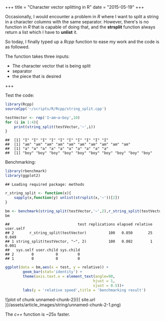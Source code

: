 +++
title = "Character vector splitting in R"
date = "2015-05-19"
+++

Occasionally, I would encounter a problem in *R* where I want to split a string in a character columns with the same separator. However, there's is no function in *R* that is capable of doing that, and the **strsplit** function always return a list which I have to **unlist** it.

So today, I finally typed up a *Rcpp* function to ease my work and the code is as followed.

<script src="https://gist.github.com/wckdouglas/c20d8dd31825bbe08569.js"></script>

The function takes three inputs:


* The character vector that is being split
* separator 
* the piece that is desired  

+++

Test the code:

```r
library(Rcpp)
sourceCpp('~/scripts/R/Rcpp/string_split.cpp')

testVector <- rep('I~am~a~boy',10)
for (i in 1:4){
	print(string_split(testVector,'~',i))
}
```

```
##  [1] "I" "I" "I" "I" "I" "I" "I" "I" "I" "I"
##  [1] "am" "am" "am" "am" "am" "am" "am" "am" "am" "am"
##  [1] "a" "a" "a" "a" "a" "a" "a" "a" "a" "a"
##  [1] "boy" "boy" "boy" "boy" "boy" "boy" "boy" "boy" "boy" "boy"
```

Benchmarking:


```r
library(rbenchmark)
library(ggplot2)
```

```
## Loading required package: methods
```

```r
r_string_split <- function(x){
	sapply(x,function(y) unlist(strsplit(x,'~'))[2])
}

bm <- benchmark(string_split(testVector,'~',2),r_string_split(testVector))
bm
```

```
##                               test replications elapsed relative user.self
## 2       r_string_split(testVector)          100   0.050       25     0.049
## 1 string_split(testVector, "~", 2)          100   0.002        1     0.001
##   sys.self user.child sys.child
## 2        0          0         0
## 1        0          0         0
```

```r
ggplot(data = bm,aes(x = test, y = relative)) +
		geom_bar(stat='identity') +
		theme(axis.text.x = element_text(angle=90,
										hjust = 1,
										vjust = 0.5))+
		labs(y = 'relative speed',title = 'benchmarking result')
```

![plot of chunk unnamed-chunk-2]({{ site.url }}/assets/article_images/string/unnamed-chunk-2-1.png) 

The *c++* function is ~25x faster.
